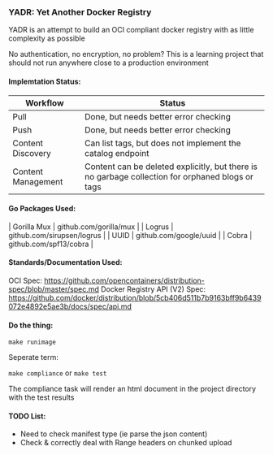 ### YADR: Yet Another Docker Registry

YADR is an attempt to build an OCI compliant docker registry with as little complexity as possible

No authentication, no encryption, no problem? This is a learning project that should not run anywhere close to a production environment

#### Implemtation Status:
| Workflow           | Status                                                                                           |
|--------------------|--------------------------------------------------------------------------------------------------|
| Pull               | Done, but needs better error checking                                                            |
| Push               | Done, but needs better error checking                                                            |
| Content Discovery  | Can list tags, but does not implement the catalog endpoint                                       |
| Content Management | Content can be deleted explicitly, but there is no garbage collection for orphaned blogs or tags |


#### Go Packages Used:

| Gorilla Mux | github.com/gorilla/mux                |
| Logrus      | github.com/sirupsen/logrus            |
| UUID        | github.com/google/uuid                |
| Cobra       | github.com/spf13/cobra                |

#### Standards/Documentation Used:
OCI Spec: https://github.com/opencontainers/distribution-spec/blob/master/spec.md
Docker Registry API (V2) Spec: https://github.com/docker/distribution/blob/5cb406d511b7b9163bff9b6439072e4892e5ae3b/docs/spec/api.md


#### Do the thing:

```make runimage```

Seperate term:

```make compliance```
or
```make test```

The compliance task will render an html document in the project directory with the test results

#### TODO List:
- Need to check manifest type (ie parse the json content)
- Check & correctly deal with Range headers on chunked upload
